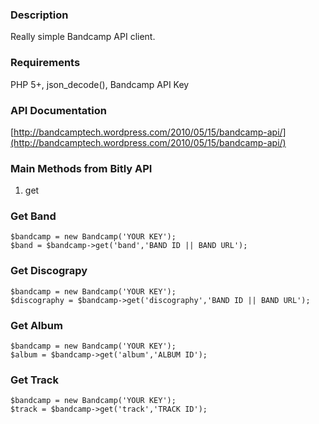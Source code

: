 ### Description
Really simple Bandcamp API client.

### Requirements
PHP 5+, json_decode(), Bandcamp API Key

### API Documentation
[http://bandcamptech.wordpress.com/2010/05/15/bandcamp-api/](http://bandcamptech.wordpress.com/2010/05/15/bandcamp-api/)

### Main Methods from Bitly API
1. get

### Get Band
    $bandcamp = new Bandcamp('YOUR KEY');
    $band = $bandcamp->get('band','BAND ID || BAND URL');
    
### Get Discograpy
    $bandcamp = new Bandcamp('YOUR KEY');
    $discography = $bandcamp->get('discography','BAND ID || BAND URL');
    
### Get Album
    $bandcamp = new Bandcamp('YOUR KEY');
    $album = $bandcamp->get('album','ALBUM ID');
    
### Get Track
    $bandcamp = new Bandcamp('YOUR KEY');
    $track = $bandcamp->get('track','TRACK ID');